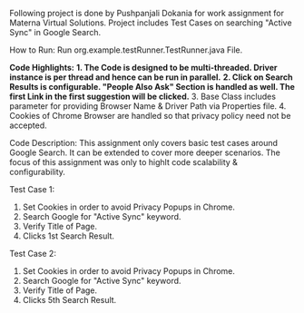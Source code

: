 Following project is done by Pushpanjali Dokania for work assignment for Materna Virtual Solutions.
Project includes Test Cases on searching "Active Sync" in Google Search.

How to Run:
Run org.example.testRunner.TestRunner.java File.

**Code Highlights:**
**1. The Code is designed to be multi-threaded. Driver instance is per thread and hence can be run in parallel.**
**2. Click on Search Results is configurable. "People Also Ask" Section is handled as well. The first Link in the first suggestion will be clicked.**
3. Base Class includes parameter for providing Browser Name & Driver Path via Properties file.
4. Cookies of Chrome Browser are handled so that privacy policy need not be accepted.


Code Description:
This assignment only covers basic test cases around Google Search. It can be extended to cover more deeper scenarios. The focus
of this assignment was only to highlt code scalability & configurability.

Test Case 1:
1. Set Cookies in order to avoid Privacy Popups in Chrome.
2. Search Google for "Active Sync" keyword.
3. Verify Title of Page.
4. Clicks 1st Search Result.

Test Case 2:
1. Set Cookies in order to avoid Privacy Popups in Chrome.
2. Search Google for "Active Sync" keyword.
3. Verify Title of Page.
4. Clicks 5th Search Result.